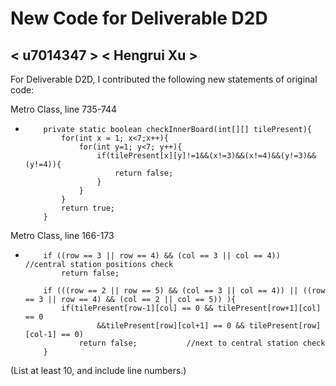 # New Code for Deliverable D2D

## < u7014347 > < Hengrui Xu >

For Deliverable D2D, I contributed the following new statements of original code:

Metro Class, line 735-744
-         private static boolean checkInnerBoard(int[][] tilePresent){
              for(int x = 1; x<7;x++){
                  for(int y=1; y<7; y++){
                      if(tilePresent[x][y]!=1&&(x!=3)&&(x!=4)&&(y!=3)&&(y!=4)){
                          return false;
                      }
                  }
              }
              return true;
          }

Metro Class, line 166-173    
-         if ((row == 3 || row == 4) && (col == 3 || col == 4))       //central station positions check
              return false;
      
          if (((row == 2 || row == 5) && (col == 3 || col == 4)) || ((row == 3 || row == 4) && (col == 2 || col == 5)) ){
              if(tilePresent[row-1][col] == 0 && tilePresent[row+1][col] == 0
                      &&tilePresent[row][col+1] == 0 && tilePresent[row][col-1] == 0)
                  return false;           //next to central station check
          }

          



(List at least 10, and include line numbers.)

